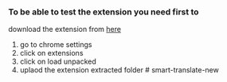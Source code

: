 
### To be able to test the extension you need first to 

download the extension from [here](https://drive.google.com/file/d/15fAo8P3SRmlW8rLtE2XEVDjFp_f6dZAZ/view?usp=sharing)

1. go to chrome settings
2. click on extensions
3. click on load unpacked
4. uplaod the extension extracted folder
#   s m a r t - t r a n s l a t e - n e w  
 
